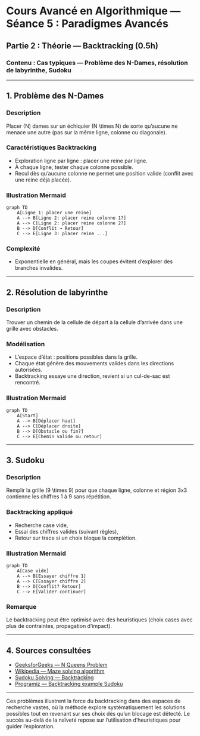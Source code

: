 # Cours Avancé en Algorithmique — Séance 5 : Paradigmes Avancés  
## Partie 2 : Théorie — Backtracking (0.5h)  
### Contenu : Cas typiques — Problème des N-Dames, résolution de labyrinthe, Sudoku

---

## 1. Problème des N-Dames

### Description

Placer \(N\) dames sur un échiquier \(N \times N\) de sorte qu’aucune ne menace une autre (pas sur la même ligne, colonne ou diagonale).

### Caractéristiques Backtracking

- Exploration ligne par ligne : placer une reine par ligne.
- À chaque ligne, tester chaque colonne possible.
- Recul dès qu’aucune colonne ne permet une position valide (conflit avec une reine déjà placée).

### Illustration Mermaid

```mermaid
graph TD
    A[Ligne 1: placer une reine]
    A --> B[Ligne 2: placer reine colonne 1?]
    A --> C[Ligne 2: placer reine colonne 2?]
    B --> D[Conflit → Retour]
    C --> E[Ligne 3: placer reine ...]
```

### Complexité

- Exponentielle en général, mais les coupes évitent d’explorer des branches invalides.

---

## 2. Résolution de labyrinthe

### Description

Trouver un chemin de la cellule de départ à la cellule d’arrivée dans une grille avec obstacles.

### Modélisation

- L’espace d’état : positions possibles dans la grille.
- Chaque état génère des mouvements valides dans les directions autorisées.
- Backtracking essaye une direction, revient si un cul-de-sac est rencontré.

### Illustration Mermaid

```mermaid
graph TD
    A[Start]
    A --> B[Déplacer haut]
    A --> C[Déplacer droite]
    B --> D[Obstacle ou fin?]
    C --> E[Chemin valide ou retour]
```

---

## 3. Sudoku

### Description

Remplir la grille \(9 \times 9\) pour que chaque ligne, colonne et région 3x3 contienne les chiffres 1 à 9 sans répétition.

### Backtracking appliqué

- Recherche case vide,
- Essai des chiffres valides (suivant règles),
- Retour sur trace si un choix bloque la complétion.

### Illustration Mermaid

```mermaid
graph TD
    A[Case vide]
    A --> B[Essayer chiffre 1]
    A --> C[Essayer chiffre 2]
    B --> D[Conflit? Retour]
    C --> E[Valide? continuer]
```

### Remarque

Le backtracking peut être optimisé avec des heuristiques (choix cases avec plus de contraintes, propagation d’impact).

---

## 4. Sources consultées

- [GeeksforGeeks — N Queens Problem](https://www.geeksforgeeks.org/n-queen-problem-backtracking-3/)
- [Wikipedia — Maze solving algorithm](https://en.wikipedia.org/wiki/Maze_solving_algorithm)
- [Sudoku Solving — Backtracking](https://www.geeksforgeeks.org/sudoku-backtracking-7/)
- [Programiz — Backtracking example Sudoku](https://www.programiz.com/dsa/backtracking)

---

Ces problèmes illustrent la force du backtracking dans des espaces de recherche vastes, où la méthode explore systématiquement les solutions possibles tout en revenant sur ses choix dès qu’un blocage est détecté. Le succès au-delà de la naïveté repose sur l’utilisation d’heuristiques pour guider l’exploration.